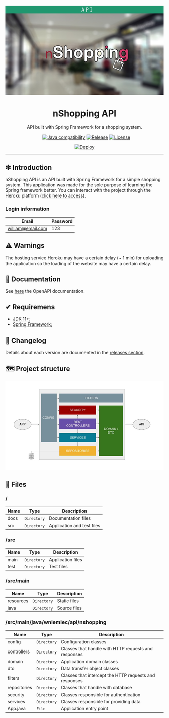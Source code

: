 ![](https://raw.githubusercontent.com/williamniemiec/nshopping-api/master/docs/images/logo/logo.jpg)

<h1 align='center'>nShopping API</h1>
<p align='center'>API built with Spring Framework for a shopping system.</p>
<p align="center">
	<a href="https://github.com/williamniemiec/nshopping-api/actions/workflows/windows.yml"><img src="https://github.com/williamniemiec/nshopping-api/actions/workflows/windows.yml/badge.svg" alt=""></a>
	<a href="https://github.com/williamniemiec/nshopping-api/actions/workflows/macos.yml"><img src="https://github.com/williamniemiec/nshopping-api/actions/workflows/macos.yml/badge.svg" alt=""></a>
	<a href="https://github.com/williamniemiec/nshopping-api/actions/workflows/ubuntu.yml"><img src="https://github.com/williamniemiec/nshopping-api/actions/workflows/ubuntu.yml/badge.svg" alt=""></a>
	<a href="http://java.oracle.com"><img src="https://img.shields.io/badge/java-11+-D0008F.svg" alt="Java compatibility"></a>
	<a href="https://github.com/williamniemiec/nshopping-api/releases"><img src="https://img.shields.io/github/v/release/williamniemiec/nshopping-api" alt="Release"></a>
	<a href="https://github.com/williamniemiec/nshopping-api/blob/master/LICENSE"><img src="https://img.shields.io/github/license/williamniemiec/nshopping-api" alt="License"></a>
</p>
<p align="center">
	<a href='https://wniemiec-api-nshopping.herokuapp.com/)'><img alt='Deploy' src='https://www.herokucdn.com/deploy/button.svg' width=200/></a>
</p>

<hr />

## ❇ Introduction
nShopping API is an API built with Spring Framework for a simple shopping system. This application was made for the sole purpose of learning the Spring framework better. You can interact with the project through the Heroku platform ([click here to access](https://wniemiec-api-nshopping.herokuapp.com/)).

### Login information
| Email| Password |
|------- | ----- |
| william@email.com |123|

## ⚠ Warnings
The hosting service Heroku may have a certain delay (~ 1 min) for uploading the application so the loading of the website may have a certain delay. 

## 📖 Documentation
See [here](https://wniemiec-api-nshopping.herokuapp.com/swagger-ui/index.html?configUrl=/v3/api-docs/swagger-config) the OpenAPI documentation.

## ✔ Requiremens
- [JDK 11+](https://www.oracle.com/java/technologies/downloads/);
- [Spring Framework](https://spring.io/projects/spring-boot);

## 🚩 Changelog
Details about each version are documented in the [releases section](https://github.com/williamniemiec/nshopping-api/releases).

## 🗺 Project structure
![architecture](https://raw.githubusercontent.com/williamniemiec/nshopping-api/master/docs/images/design/architecture.jpg)

## 📁 Files

### /
|        Name        |Type|Description|
|----------------|-------------------------------|-----------------------------|
|docs |`Directory`|Documentation files|
|src  |`Directory`|Application and test files|

### /src
|        Name        |Type|Description|
|----------------|-------------------------------|-----------------------------|
|main|`Directory`|Application files|
|test|`Directory`|Test files|

### /src/main
|        Name        |Type|Description|
|----------------|-------------------------------|-----------------------------|
|resources|`Directory`|Static files|
|java|`Directory`|Source files|

### /src/main/java/wniemiec/api/nshopping
|        Name        |Type|Description|
|----------------|-------------------------------|-----------------------------|
|config|`Directory`|Configuration classes|
|controllers|`Directory`|Classes that handle with HTTP requests and responses|
|domain|`Directory`|Application domain classes|
|dto|`Directory`|Data transfer object classes|
|filters|`Directory`|Classes that intercept the HTTP requests and responses|
|repositories|`Directory`|Classes that handle with database|
|security|`Directory`|Classes responsible for authentication|
|services|`Directory`|Classes responsible for providing data |
|App.java|`File`|Application entry point|
